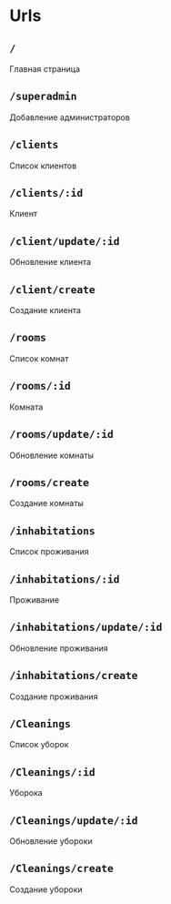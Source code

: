 # Urls

## ``` / ```
Главная страница

## ``` /superadmin ```
Добавление администраторов

## ``` /clients ```
Список клиентов

## ``` /clients/:id ```
Клиент

## ``` /client/update/:id ```
Обновление клиента

## ``` /client/create ```
Создание клиента



## ``` /rooms ```
Список комнат

## ``` /rooms/:id ```
Комната

## ``` /rooms/update/:id ```
Обновление комнаты

## ``` /rooms/create ```
Создание комнаты



## ``` /inhabitations ```
Список проживания

## ``` /inhabitations/:id ```
Проживание

## ``` /inhabitations/update/:id ```
Обновление проживания

## ``` /inhabitations/create ```
Создание проживания



## ``` /Cleanings ```
Список уборок

## ``` /Cleanings/:id ```
Уборока

## ``` /Cleanings/update/:id ```
Обновление убороки

## ``` /Cleanings/create ```
Создание убороки
